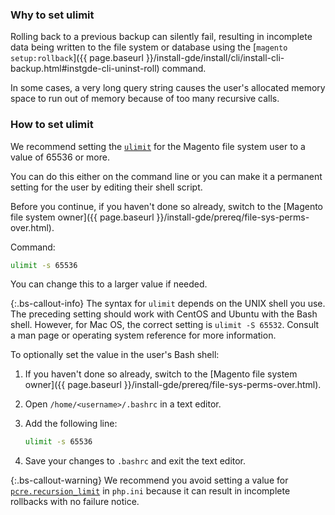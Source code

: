 ### Why to set ulimit

Rolling back to a previous backup can silently fail, resulting in incomplete data being written to the file system or database using the [`magento setup:rollback`]({{ page.baseurl }}/install-gde/install/cli/install-cli-backup.html#instgde-cli-uninst-roll) command.

In some cases, a very long query string causes the user's allocated memory space to run out of memory because of too many recursive calls.

### How to set ulimit

We recommend setting the [`ulimit`](http://ss64.com/bash/ulimit.html) for the Magento file system user to a value of 65536 or more.

You can do this either on the command line or you can make it a permanent setting for the user by editing their shell script.

Before you continue, if you haven't done so already, switch to the [Magento file system owner]({{ page.baseurl }}/install-gde/prereq/file-sys-perms-over.html).

Command:

```bash
ulimit -s 65536
```

You can change this to a larger value if needed.

{:.bs-callout-info}
The syntax for `ulimit` depends on the UNIX shell you use. The preceding setting should work with CentOS and Ubuntu with the Bash shell. However, for Mac OS, the correct setting is `ulimit -S 65532`. Consult a man page or operating system reference for more information.

To optionally set the value in the user's Bash shell:

1. If you haven't done so already, switch to the [Magento file system owner]({{ page.baseurl }}/install-gde/prereq/file-sys-perms-over.html).
1. Open `/home/<username>/.bashrc` in a text editor.
1. Add the following line:

   ```bash
   ulimit -s 65536
   ```

1. Save your changes to `.bashrc` and exit the text editor.

{:.bs-callout-warning}
We recommend you avoid setting a value for [`pcre.recursion_limit`](http://php.net/manual/en/pcre.configuration.php) in `php.ini` because it can result in incomplete rollbacks with no failure notice.
